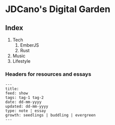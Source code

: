 # JDCano's Digital Garden

## Index

1. Tech
    1. EmberJS
    2. Rust
2. Music
3. Lifestyle

### Headers for resources and essays

```
---
title: 
feed: show
tags: tag-1 tag-2
date: dd-mm-yyyy
updated: dd-mm-yyyy
type: note ¦ essay
growth: seedlings | buddling | evergreen
---
```
